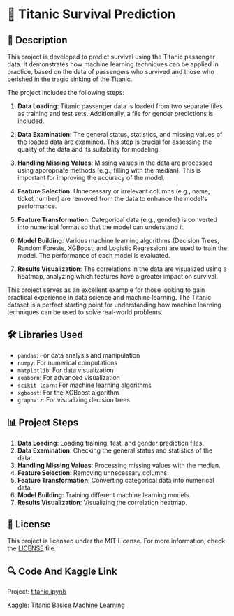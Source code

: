 # 🚢 Titanic Survival Prediction

## 📖 Description
This project is developed to predict survival using the Titanic passenger data. It demonstrates how machine learning techniques can be applied in practice, based on the data of passengers who survived and those who perished in the tragic sinking of the Titanic.

The project includes the following steps:

1. **Data Loading**: Titanic passenger data is loaded from two separate files as training and test sets. Additionally, a file for gender predictions is included.

2. **Data Examination**: The general status, statistics, and missing values of the loaded data are examined. This step is crucial for assessing the quality of the data and its suitability for modeling.

3. **Handling Missing Values**: Missing values in the data are processed using appropriate methods (e.g., filling with the median). This is important for improving the accuracy of the model.

4. **Feature Selection**: Unnecessary or irrelevant columns (e.g., name, ticket number) are removed from the data to enhance the model's performance.

5. **Feature Transformation**: Categorical data (e.g., gender) is converted into numerical format so that the model can understand it.

6. **Model Building**: Various machine learning algorithms (Decision Trees, Random Forests, XGBoost, and Logistic Regression) are used to train the model. The performance of each model is evaluated.

7. **Results Visualization**: The correlations in the data are visualized using a heatmap, analyzing which features have a greater impact on survival.

This project serves as an excellent example for those looking to gain practical experience in data science and machine learning. The Titanic dataset is a perfect starting point for understanding how machine learning techniques can be used to solve real-world problems.

## 🛠️ Libraries Used
- `pandas`: For data analysis and manipulation
- `numpy`: For numerical computations
- `matplotlib`: For data visualization
- `seaborn`: For advanced visualization
- `scikit-learn`: For machine learning algorithms
- `xgboost`: For the XGBoost algorithm
- `graphviz`: For visualizing decision trees

## 📊 Project Steps
1. **Data Loading**: Loading training, test, and gender prediction files.
2. **Data Examination**: Checking the general status and statistics of the data.
3. **Handling Missing Values**: Processing missing values with the median.
4. **Feature Selection**: Removing unnecessary columns.
5. **Feature Transformation**: Converting categorical data into numerical data.
6. **Model Building**: Training different machine learning models.
7. **Results Visualization**: Visualizing the correlation heatmap.

## 📄 License
This project is licensed under the MIT License. For more information, check the [LICENSE](LICENSE) file.

## 🔍 Code And Kaggle Link
Project: [titanic.ipynb](https://github.com/omerfarukyuce/Titanic---Basic-Machine-Learning-from-Disaster)

Kaggle: [Titanic Basice Machine Learning](https://github.com/omerfarukyuce/stroke-prediction-machine-learning)
